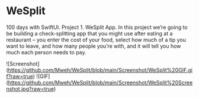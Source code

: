 # WeSplit
100 days with SwiftUI. Project 1. WeSplit App. In this project we’re going to be building a check-splitting app that you might use after eating at a restaurant – you enter the cost of your food, select how much of a tip you want to leave, and how many people you’re with, and it will tell you how much each person needs to pay.

![Screenshot] (https://github.com/Mweh/WeSplit/blob/main/Screenshot/WeSplit%20GIF.gif?raw=true)
![GIF] (https://github.com/Mweh/WeSplit/blob/main/Screenshot/WeSplit%20Screenshot.jpg?raw=true)
